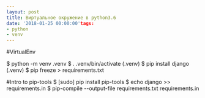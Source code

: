 ```yaml
---
layout: post
title: Виртуальное окружение в python3.6
date: '2018-01-25 00:00:00'tags:
- python
- venv
---
```


#VirtualEnv

$ python -m venv .venv
$ . .venv/bin/activate
(.venv) $ pip install django
(.venv) $ pip freeze > requirements.txt

#Intro to pip-tools
$ [sudo] pip install pip-tools
$ echo django >> requirements.in
$ pip-compile --output-file requirements.txt requirements.in


